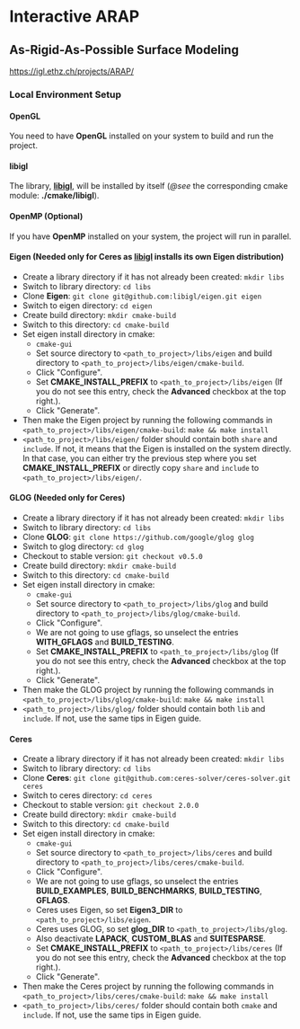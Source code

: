 # Interactive ARAP

## As-Rigid-As-Possible Surface Modeling

https://igl.ethz.ch/projects/ARAP/

### Local Environment Setup

#### OpenGL

You need to have **OpenGL** installed on your system to build and run the project.

#### libigl

The library, **[libigl](https://libigl.github.io/tutorial/)**, will be installed by itself (*@see* the corresponding cmake module: **./cmake/libigl**).

#### OpenMP (Optional)

If you have **OpenMP** installed on your system, the project will run in parallel.

#### Eigen (Needed only for Ceres as [libigl](https://libigl.github.io/tutorial/) installs its own Eigen distribution)

- Create a library directory if it has not already been created: `mkdir libs`
- Switch to library directory: `cd libs`
- Clone **Eigen**: `git clone git@github.com:libigl/eigen.git eigen`
- Switch to eigen directory: `cd eigen`
- Create build directory: `mkdir cmake-build`
- Switch to this directory: `cd cmake-build`
- Set eigen install directory in cmake:
  - `cmake-gui`
  - Set source directory to `<path_to_project>/libs/eigen` and build directory to `<path_to_project>/libs/eigen/cmake-build`.
  - Click "Configure".
  - Set **CMAKE_INSTALL_PREFIX** to `<path_to_project>/libs/eigen` (If you do not see this entry, check the **Advanced** checkbox at the top right.).
  - Click "Generate".
- Then make the Eigen project by running the following commands in `<path_to_project>/libs/eigen/cmake-build`: `make && make install`
- `<path_to_project>/libs/eigen/` folder should contain both `share` and `include`. If not, it means that the Eigen is installed on the system directly. In that case, you can either try the previous step where you set **CMAKE_INSTALL_PREFIX** or directly copy `share` and `include` to `<path_to_project>/libs/eigen/`.

#### GLOG (Needed only for Ceres)

- Create a library directory if it has not already been created: `mkdir libs`
- Switch to library directory: `cd libs`
- Clone **GLOG**: `git clone https://github.com/google/glog glog`
- Switch to glog directory: `cd glog`
- Checkout to stable version: `git checkout v0.5.0`
- Create build directory: `mkdir cmake-build`
- Switch to this directory: `cd cmake-build`
- Set eigen install directory in cmake:
  - `cmake-gui`
  - Set source directory to `<path_to_project>/libs/glog` and build directory to `<path_to_project>/libs/glog/cmake-build`.
  - Click "Configure".
  - We are not going to use gflags, so unselect the entries **WITH_GFLAGS** and **BUILD_TESTING**.
  - Set **CMAKE_INSTALL_PREFIX** to `<path_to_project>/libs/glog` (If you do not see this entry, check the **Advanced** checkbox at the top right.).
  - Click "Generate".
- Then make the GLOG project by running the following commands in `<path_to_project>/libs/glog/cmake-build`: `make && make install`
- `<path_to_project>/libs/glog/` folder should contain both `lib` and `include`. If not, use the same tips in Eigen guide.

#### Ceres

- Create a library directory if it has not already been created: `mkdir libs`
- Switch to library directory: `cd libs`
- Clone **Ceres**: `git clone git@github.com:ceres-solver/ceres-solver.git ceres`
- Switch to ceres directory: `cd ceres`
- Checkout to stable version: `git checkout 2.0.0`
- Create build directory: `mkdir cmake-build`
- Switch to this directory: `cd cmake-build`
- Set eigen install directory in cmake:
  - `cmake-gui`
  - Set source directory to `<path_to_project>/libs/ceres` and build directory to `<path_to_project>/libs/ceres/cmake-build`.
  - Click "Configure".
  - We are not going to use gflags, so unselect the entries **BUILD_EXAMPLES**, **BUILD_BENCHMARKS**, **BUILD_TESTING**, **GFLAGS**.
  - Ceres uses Eigen, so set **Eigen3_DIR** to `<path_to_project>/libs/eigen`.
  - Ceres uses GLOG, so set **glog_DIR** to `<path_to_project>/libs/glog`.
  - Also deactivate **LAPACK**, **CUSTOM_BLAS** and **SUITESPARSE**.
  - Set **CMAKE_INSTALL_PREFIX** to `<path_to_project>/libs/ceres` (If you do not see this entry, check the **Advanced** checkbox at the top right.).
  - Click "Generate".
- Then make the Ceres project by running the following commands in `<path_to_project>/libs/ceres/cmake-build`: `make && make install`
- `<path_to_project>/libs/ceres/` folder should contain both `cmake` and `include`. If not, use the same tips in Eigen guide.

